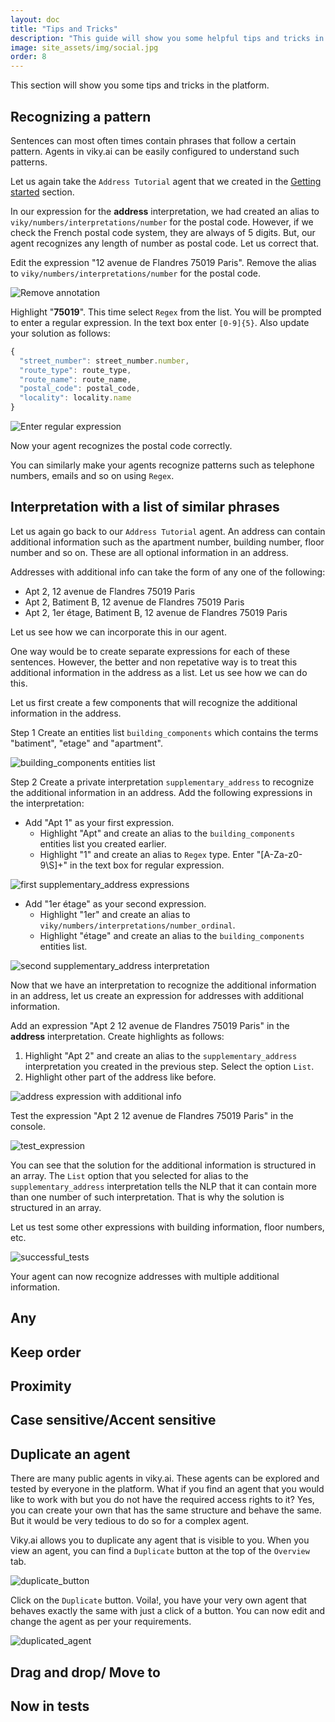 ```yaml
---
layout: doc
title: "Tips and Tricks"
description: "This guide will show you some helpful tips and tricks in viky.ai."
image: site_assets/img/social.jpg
order: 8
---
```


This section will show you some tips and tricks in the platform.

## Recognizing a pattern

Sentences can most often times contain phrases that follow a certain pattern. Agents in viky.ai can be easily configured to understand such patterns. 

Let us again take the `Address Tutorial` agent that we created in the [Getting started](/doc/guides/getting-started/) section. 

In our expression for the **address** interpretation, we had created an alias to `viky/numbers/interpretations/number` for the postal code. However, if we check the French postal code system, they are always of 5 digits. But, our agent recognizes any length of number as postal code. Let us correct that.

Edit the expression "12 avenue de Flandres 75019 Paris". Remove the alias to `viky/numbers/interpretations/number` for the postal code.

![Remove annotation](img/regex/remove_annotation.png "Remove annotation for postal code")

Highlight "**75019**". This time select `Regex` from the list. You will be prompted to enter a regular expression. In the text box enter `[0-9]{5}`. Also update your solution as follows:

``` javascript
{
  "street_number": street_number.number,
  "route_type": route_type,
  "route_name": route_name,
  "postal_code": postal_code,
  "locality": locality.name
}
```

![Enter regular expression](img/regex/add_regex.png "Enter a regular expression for postal code")

Now your agent recognizes the postal code correctly. 

You can similarly make your agents recognize patterns such as telephone numbers, emails and so on using `Regex`.

## Interpretation with a list of similar phrases

Let us again go back to our `Address Tutorial` agent. An address can contain additional information such as the apartment number, building number, floor number and so on. These are all optional information in an address.

Addresses with additional info can take the form of any one of the following:
* Apt 2, 12 avenue de Flandres 75019 Paris
* Apt 2, Batiment B, 12 avenue de Flandres 75019 Paris
* Apt 2, 1er étage, Batiment B, 12 avenue de Flandres 75019 Paris

Let us see how we can incorporate this in our agent.

One way would be to create separate expressions for each of these sentences. However, the better and non repetative way is to treat this additional information in the address as a list. Let us see how we can do this.

Let us first create a few components that will recognize the additional information in the address.

<span class="tag tag--primary">Step 1</span> Create an entities list `building_components` which contains the terms "batiment", "etage" and "apartment".

![building_components entities list](img/list/building_components.png "Entities list for the building components")

<span class="tag tag--primary">Step 2</span> Create a private interpretation `supplementary_address` to recognize the additional information in an address. Add the following expressions in the interpretation:
* Add "Apt 1" as your first expression. 
  * Highlight "Apt" and create an alias to the `building_components` entities list you created earlier.
  * Highlight "1" and create an alias to `Regex` type. Enter "[A-Za-z0-9\S]+" in the text box for regular expression.

![first supplementary_address expressions](img/list/supplementary_address_1.png "First expression for supplementary address")

* Add "1er étage" as your second expression.
  * Highlight "1er" and create an alias to `viky/numbers/interpretations/number_ordinal`.
  * Highlight "étage" and create an alias to the `building_components` entities list.

![second supplementary_address interpretation](img/list/supplementary_address_2.png "Second expression for supplementary address")

Now that we have an interpretation to recognize the additional information in an address, let us create an expression for addresses with additional information.

Add an expression "Apt 2 12 avenue de Flandres 75019 Paris" in the **address** interpretation. Create highlights as follows:
1. Highlight "Apt 2" and create an alias to the `supplementary_address` interpretation you created in the previous step. Select the option `List`. 
2. Highlight other part of the address like before.

![address expression with additional info](img/list/additional_info_address.png "Expression with additional address information")

Test the expression "Apt 2 12 avenue de Flandres 75019 Paris" in the console.

![test_expression](img/list/test_expression.png "Test your new expression")

You can see that the solution for the additional information is structured in an array. The `List` option that you selected for alias to the `supplementary_address` interpretation tells the NLP that it can contain more than one number of such interpretation. That is why the solution is structured in an array. 

Let us test some other expressions with building information, floor numbers, etc. 

![successful_tests](img/list/other_tests_additional_info.png "Successful recognition of other sentences") 

Your agent can now recognize addresses with multiple additional information.


## Any

## Keep order

## Proximity

## Case sensitive/Accent sensitive

## Duplicate an agent

There are many public agents in viky.ai. These agents can be explored and tested by everyone in the platform. What if you find an agent that you would like to work with but you do not have the required access rights to it? Yes, you can create your own that has the same structure and behave the same. But it would be very tedious to do so for a complex agent.

Viky.ai allows you to duplicate any agent that is visible to you. When you view an agent, you can find a `Duplicate` button at the top of the `Overview` tab.

![duplicate_button](img/duplicate/duplicate_button.png "Duplicate button")

Click on the `Duplicate` button. Voila!, you have your very own agent that behaves exactly the same with just a click of a button. You can now edit and change the agent as per your requirements.

![duplicated_agent](img/duplicate/duplicated_agent.png "You have your very own Hello agent")

## Drag and drop/ Move to


## Now in tests